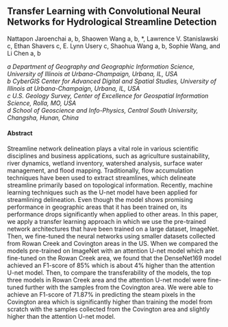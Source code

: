 ## Transfer Learning with Convolutional Neural Networks for Hydrological Streamline Detection

Nattapon Jaroenchai a, b, Shaowen Wang a, b, *, Lawrence V. Stanislawski c, Ethan Shavers c, E. Lynn Usery c, Shaohua Wang a, b, Sophie Wang, and Li Chen a, b  

*a Department of Geography and Geographic Information Science, University of Illinois at Urbana-Champaign, Urbana, IL, USA*  
*b CyberGIS Center for Advanced Digital and Spatial Studies, University of Illinois at Urbana-Champaign, Urbana, IL, USA*  
*c U.S. Geology Survey, Center of Excellence for Geospatial Information Science, Rolla, MO, USA*  
*d School of Geoscience and Info-Physics, Central South University, Changsha, Hunan, China*  


#### Abstract 

Streamline network delineation plays a vital role in various scientific disciplines and business applications, such as agriculture sustainability, river dynamics, wetland inventory, watershed analysis, surface water management, and flood mapping. Traditionally, flow accumulation techniques have been used to extract streamlines, which delineate streamline primarily based on topological information. Recently, machine learning techniques such as the U-net model have been applied for streamlining delineation. Even though the model shows promising performance in geographic areas that it has been trained on, its performance drops significantly when applied to other areas. In this paper, we apply a transfer learning approach in which we use the pre-trained network architectures that have been trained on a large dataset, ImageNet. Then, we fine-tuned the neural networks using smaller datasets collected from Rowan Creek and Covington areas in the US. When we compared the models pre-trained on ImageNet with an attention U-net model which are fine-tuned on the Rowan Creek area, we found that the DenseNet169 model achieved an F1-score of 85% which is about 4% higher than the attention U-net model. Then, to compare the transferability of the models, the top three models in Rowan Creek area and the attention U-net model were fine-tuned further with the samples from the Covington area. We were able to achieve an F1-score of 71.87% in predicting the steam pixels in the Covington area which is significantly higher than training the model from scratch with the samples collected from the Covington area and slightly higher than the attention U-net model.

